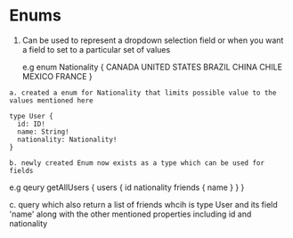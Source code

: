 # Enums 

  1. Can be used to represent a dropdown selection field or when you want a
     field to set to a particular set of values 

     e.g 
     enum Nationality {
      CANADA
      UNITED STATES
      BRAZIL
      CHINA
      CHILE
      MEXICO
      FRANCE
     }
    
    a. created a enum for Nationality that limits possible value to the values mentioned here 

    type User {
      id: ID!
      name: String!
      nationality: Nationality!
    }

    b. newly created Enum now exists as a type which can be used for fields 

  e.g
  qeury getAllUsers {
    users {
      id
      nationality
      friends {
        name
      }
    }
  }

   c. query which also return a list of friends whcih is type User and its field
  'name' along with the other mentioned properties including id and nationality

